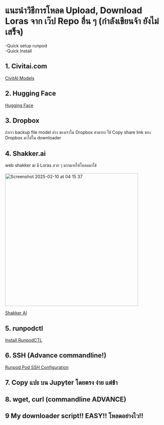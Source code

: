 # แนะนำวิธีการโหลด Upload, Download Loras จาก เว๊ป Repo อื่น ๆ  (กำลังเขียนจ้า ยังไม่เสร็จ)

-Quick setup runpod <br>
-Quick Install <br>

## 1. Civitai.com
[CivitAI Models](https://civitai.com/models)

 
## 2. Hugging Face
[Hugging Face](https://huggingface.co/)
  
## 3. Dropbox
ถ้าเรา backup file model ต่าง ของเราใน Dropbox สามารถ ใช้ Copy share link ของ Dropbox มาใส่ใน downloader <br>
  
## 4. Shakker.ai
web shakker ai มี Loras สวย ๆ มากมายให้โหลดมาใช้ <br>
<br>
<img width="434" alt="Screenshot 2025-02-10 at 04 15 37" src="https://github.com/user-attachments/assets/7fa67d93-157c-4dae-828c-1e30c03bb70c" />

[Shakker AI](https://www.shakker.ai/th/home) <br>
  
## 5. runpodctl
[Install RunpodCTL](https://docs.runpod.io/runpodctl/install-runpodctl) <br>

## 6. SSH (Advance commandline!)
[Runpod Pod SSH Configuration](https://docs.runpod.io/pods/configuration/use-ssh) <br>

## 7. Copy แปะ บน Jupyter โดยตรง ง่าย แต่ช้า

## 8. wget, curl (commandline ADVANCE)

## 9 My downloader script!! EASY!! โหลดอย่างไว!!
